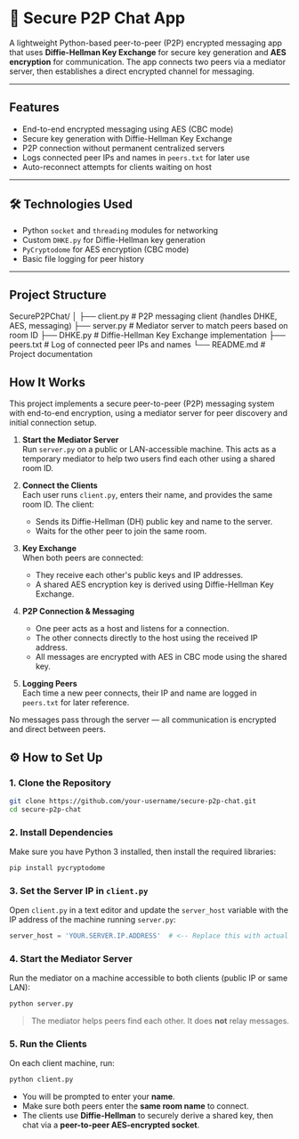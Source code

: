 # 🔐 Secure P2P Chat App

A lightweight Python-based peer-to-peer (P2P) encrypted messaging app that uses **Diffie-Hellman Key Exchange** for secure key generation and **AES encryption** for communication. The app connects two peers via a mediator server, then establishes a direct encrypted channel for messaging.

---

##  Features

-  End-to-end encrypted messaging using AES (CBC mode)
-  Secure key generation with Diffie-Hellman Key Exchange
-  P2P connection without permanent centralized servers
-  Logs connected peer IPs and names in `peers.txt` for later use
-  Auto-reconnect attempts for clients waiting on host

---

## 🛠️ Technologies Used

- Python `socket` and `threading` modules for networking
- Custom `DHKE.py` for Diffie-Hellman key generation
- `PyCryptodome` for AES encryption (CBC mode)
- Basic file logging for peer history

---

##  Project Structure

SecureP2PChat/
│
├── client.py         # P2P messaging client (handles DHKE, AES, messaging)
├── server.py         # Mediator server to match peers based on room ID
├── DHKE.py           # Diffie-Hellman Key Exchange implementation
├── peers.txt         # Log of connected peer IPs and names
└── README.md         # Project documentation

##  How It Works

This project implements a secure peer-to-peer (P2P) messaging system with end-to-end encryption, using a mediator server for peer discovery and initial connection setup.

1. **Start the Mediator Server**  
   Run `server.py` on a public or LAN-accessible machine. This acts as a temporary mediator to help two users find each other using a shared room ID.

2. **Connect the Clients**  
   Each user runs `client.py`, enters their name, and provides the same room ID. The client:
   - Sends its Diffie-Hellman (DH) public key and name to the server.
   - Waits for the other peer to join the same room.

3. **Key Exchange**  
   When both peers are connected:
   - They receive each other's public keys and IP addresses.
   - A shared AES encryption key is derived using Diffie-Hellman Key Exchange.

4. **P2P Connection & Messaging**  
   - One peer acts as a host and listens for a connection.
   - The other connects directly to the host using the received IP address.
   - All messages are encrypted with AES in CBC mode using the shared key.

5. **Logging Peers**  
   Each time a new peer connects, their IP and name are logged in `peers.txt` for later reference.

 No messages pass through the server — all communication is encrypted and direct between peers.

## ⚙️ How to Set Up

### 1. Clone the Repository

```bash
git clone https://github.com/your-username/secure-p2p-chat.git
cd secure-p2p-chat
```

### 2. Install Dependencies

Make sure you have Python 3 installed, then install the required libraries:

```bash
pip install pycryptodome
```

### 3. Set the Server IP in `client.py`

Open `client.py` in a text editor and update the `server_host` variable with the IP address of the machine running `server.py`:

```python
server_host = 'YOUR.SERVER.IP.ADDRESS'  # <-- Replace this with actual server IP
```

### 4. Start the Mediator Server

Run the mediator on a machine accessible to both clients (public IP or same LAN):

```bash
python server.py
```

> The mediator helps peers find each other. It does **not** relay messages.

### 5. Run the Clients

On each client machine, run:

```bash
python client.py
```

- You will be prompted to enter your **name**.
- Make sure both peers enter the **same room name** to connect.
- The clients use **Diffie-Hellman** to securely derive a shared key, then chat via a **peer-to-peer AES-encrypted socket**.
